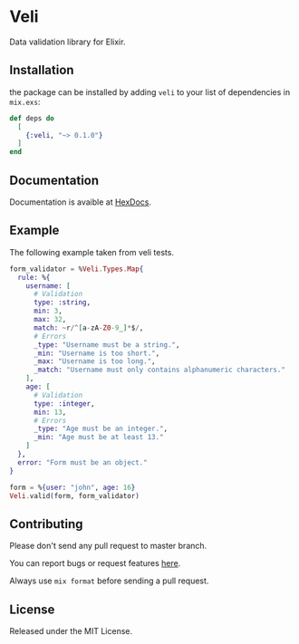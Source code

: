 # Veli

Data validation library for Elixir.

## Installation

the package can be installed by adding `veli` to your list of dependencies in `mix.exs`:

```elixir
def deps do
  [
    {:veli, "~> 0.1.0"}
  ]
end
```

## Documentation

Documentation is avaible at [HexDocs](https://hexdocs.pm/veli).

## Example

The following example taken from veli tests.

```ex
form_validator = %Veli.Types.Map{
  rule: %{
    username: [
      # Validation
      type: :string,
      min: 3,
      max: 32,
      match: ~r/^[a-zA-Z0-9_]*$/,
      # Errors
      _type: "Username must be a string.",
      _min: "Username is too short.",
      _max: "Username is too long.",
      _match: "Username must only contains alphanumeric characters."
    ],
    age: [
      # Validation
      type: :integer,
      min: 13,
      # Errors
      _type: "Age must be an integer.",
      _min: "Age must be at least 13."
    ]
  },
  error: "Form must be an object."
}

form = %{user: "john", age: 16}
Veli.valid(form, form_validator)
```

## Contributing

Please don't send any pull request to master branch.

You can report bugs or request features [here](https://github.com/cart96/veli/issues).

Always use `mix format` before sending a pull request.

## License

Released under the MIT License.
